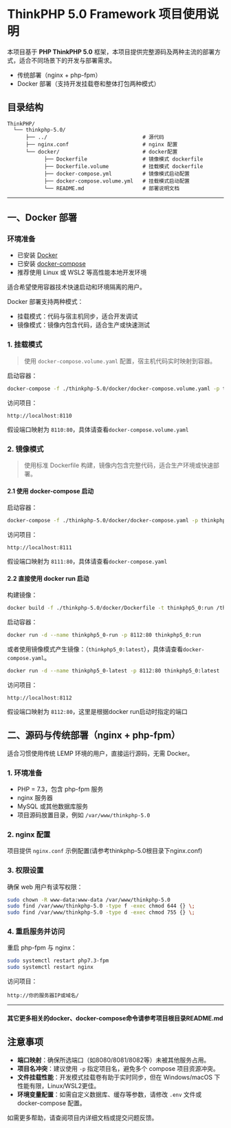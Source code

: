 # ThinkPHP 5.0 Framework 项目使用说明

本项目基于 **PHP ThinkPHP 5.0** 框架，本项目提供完整源码及两种主流的部署方式，适合不同场景下的开发与部署需求。

- 传统部署（nginx + php-fpm）
- Docker 部署（支持开发挂载卷和整体打包两种模式）

## 目录结构

```text
ThinkPHP/
  └── thinkphp-5.0/
      ├── ../                               # 源代码
      ├── nginx.conf                        # nginx 配置
      └── docker/                           # docker配置
            ├── Dockerfile                  # 镜像模式 dockerfile
            ├── Dockerfile.volume           # 挂载模式 dockerfile
            ├── docker-compose.yml          # 镜像模式启动配置
            ├── docker-compose.volume.yml   # 挂载模式启动配置
            └── README.md                   # 部署说明文档
```

---

## 一、Docker 部署

### 环境准备

- 已安装 [Docker](https://docs.docker.com/get-docker/)
- 已安装 [docker-compose](https://docs.docker.com/compose/install/)
- 推荐使用 Linux 或 WSL2 等高性能本地开发环境

适合希望使用容器技术快速启动和环境隔离的用户。

Docker 部署支持两种模式：

- 挂载模式：代码与宿主机同步，适合开发调试
- 镜像模式：镜像内包含代码，适合生产或快速测试

### 1. 挂载模式

> 使用 `docker-compose.volume.yaml` 配置，宿主机代码实时映射到容器。

启动容器：

```bash
docker-compose -f ./thinkphp-5.0/docker/docker-compose.volume.yaml -p thinkphp5_0-volume up -d --build
```

访问项目：

```
http://localhost:8110
```

假设端口映射为 `8110:80`，具体请查看`docker-compose.volume.yaml`

### 2. 镜像模式

> 使用标准 Dockerfile 构建，镜像内包含完整代码，适合生产环境或快速部署。

#### 2.1 使用 docker-compose 启动

启动容器：

```bash
docker-compose -f ./thinkphp-5.0/docker/docker-compose.yaml -p thinkphp5_0 up -d --build
```

访问项目：

```
http://localhost:8111
```

假设端口映射为 `8111:80`，具体请查看`docker-compose.yaml`

#### 2.2 直接使用 docker run 启动

构建镜像：

```bash
docker build -f ./thinkphp-5.0/docker/Dockerfile -t thinkphp5_0:run /thinkphp-5.0/docker
```

启动容器：

```bash
docker run -d --name thinkphp5_0-run -p 8112:80 thinkphp5_0:run
```

或者使用镜像模式产生镜像：（`thinkphp5_0:latest`），具体请查看`docker-compose.yaml`。

```bash
docker run -d --name thinkphp5_0-latest -p 8112:80 thinkphp5_0:latest
```

访问项目：

```
http://localhost:8112
```

假设端口映射为 `8112:80`，这里是根据docker run启动时指定的端口

## 二、源码与传统部署（nginx + php-fpm）

适合习惯使用传统 LEMP 环境的用户，直接运行源码，无需 Docker。

### 1. 环境准备

- PHP = 7.3，包含 php-fpm 服务
- nginx 服务器
- MySQL 或其他数据库服务
- 项目源码放置目录，例如 `/var/www/thinkphp-5.0`

### 2. nginx 配置

项目提供 `nginx.conf` 示例配置(请参考thinkphp-5.0根目录下nginx.conf)

### 3. 权限设置

确保 web 用户有读写权限：

```bash
sudo chown -R www-data:www-data /var/www/thinkphp-5.0
sudo find /var/www/thinkphp-5.0 -type f -exec chmod 644 {} \;
sudo find /var/www/thinkphp-5.0 -type d -exec chmod 755 {} \;
```

### 4. 重启服务并访问

重启 php-fpm 与 nginx：

```bash
sudo systemctl restart php7.3-fpm
sudo systemctl restart nginx
```

访问项目：

```
http://你的服务器IP或域名/
```

---

#### 其它更多相关的docker、docker-compose命令请参考项目根目录README.md

## 注意事项

- **端口映射**：确保所选端口（如8080/8081/8082等）未被其他服务占用。
- **项目名冲突**：建议使用 `-p` 指定项目名，避免多个 compose 项目资源冲突。
- **文件挂载性能**：开发模式挂载卷有助于实时同步，但在 Windows/macOS 下性能有限，Linux/WSL2更佳。
- **环境变量配置**：如需自定义数据库、缓存等参数，请修改 `.env` 文件或 docker-compose 配置。

如需更多帮助，请查阅项目内详细文档或提交问题反馈。
